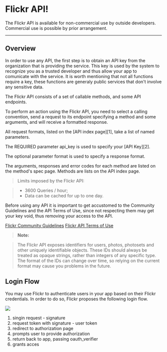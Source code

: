Flickr API!
===================

The Flickr API is available for non-commercial use by outside developers. Commercial use is possible by prior arrangement.

----------
Overview
-------------

In order to use any API, the first step is to obtain an API key from the organization that is providing the service. This key is used by the system to recognize you as a trusted developer and thus allow your app to comunicate with the service. It is worth mentioning that not all functions require a key, these functions are generaly public services that don't involve any sensitive data.

The Flickr API consists of a set of callable methods, and some API endpoints.

To perform an action using the Flickr API, you need to select a calling convention, send a request to its endpoint specifying a method and some arguments, and will receive a formatted response.

All request formats, listed on the [API index page][1], take a list of named parameters.

The REQUIRED parameter api_key is used to specify your [API Key][2].

The optional parameter format is used to specify a response format.

The arguments, responses and error codes for each method are listed on the method's spec page. Methods are lists on the API index page.

>Limits imposed by the Flickr API:

> - 3600 Queries / hour;
>- Data can be cached for up to one day.

Before using any API it is important to get accustomed to the Community Guidelines and the API Terms of Use, since not respecting them may get your key void, thus removing your access to the API.

[Flickr Community Guidelines](https://www.flickr.com/help/guidelines/)
[Flickr API Terms of Use](https://www.flickr.com/services/api/tos/)
 
> **Note:**

> The Flickr API exposes identifiers for users, photos, photosets and other uniquely identifiable objects. These IDs should always be treated as opaque strings, rather than integers of any specific type. The format of the IDs can change over time, so relying on the current format may cause you problems in the future.

Login Flow
-------------
You may use Flickr to authenticate users in your app based on their Flickr credentials. In order to do so, Flickr proposes the following login flow.

![](https://s.yimg.com/pw/images/en-us/flickr_oauth_flow.jpg)

1. singin request - signature
2. request token with signature - user token
3. redirect to authorization page
4. prompts user to provide authorization
5. return back to app, passing oauth_verifier
6. grants acces

